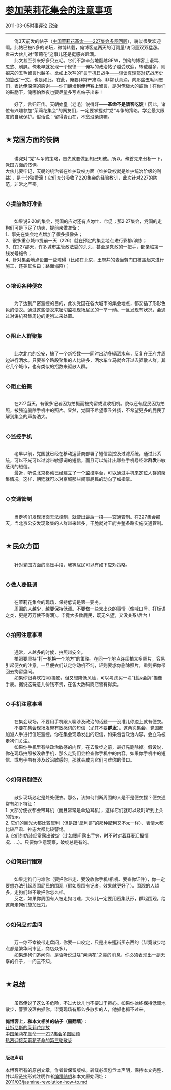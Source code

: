 <!DOCTYPE html>
<html xmlns="http://www.w3.org/1999/xhtml" xml:lang="zh-CN">
<head>
<meta http-equiv="Content-Type" content="text/html; charset=utf-8" />
<meta name="generator" content="Python script by program.think@gmail.com" />
<meta name="provider" content="program-think.blogspot.com" />
<link type="text/css" rel="stylesheet" href="../../css/program-think.css" />
<title>参加茉莉花集会的注意事项 - 编程随想的博客</title>
</head>
<body>
<div id="main" style="width:100%;">
<h1><a href="../../index.md" title="回到首页">参加茉莉花集会的注意事项</a></h1>
<div class="post-info"><span class="date-header">2011-03-05</span><a href="../../tags/E697B6E4BA8BE8AF84E8AEBA.md" class="tag">时事评论</a> <a href="../../tags/E694BFE6B2BB.md" class="tag">政治</a> </div>
<hr>
<div class="post">
&#12288;&#12288;俺3天前发的帖子（<a href="../../2011/03/jasmine-revolution-227-photo.md" target="_blank">中国茉莉花革命——227集会多图回顾</a>），貌似很受欢迎啊。此帖已被N多的论坛，微博转载，俺博客这两天的订阅量/访问量双双猛涨。看来大伙儿对“茉莉花”这事儿还是挺感兴趣滴。<br />&#12288;&#12288;此文甚至引来好多只五毛。它们不辞辛劳地翻越GFW，到俺的博客上谩骂、忽悠、刷屏。俺老早就发现一个规律——俺写的政治帖子越受欢迎，转载越多，则招来的五毛留言也越多。比如上次写的“<a href="../../2010/09/sino-japanese-war.md" target="_blank">关于抗日战争——谈谈真理部对抗战历史的篡改</a>”一文，也是如此。在此，俺要非常严肃滴、非常认真滴，向那些五毛同志们，表达俺深深的感谢——你们翻墙到俺博客上留言，是对俺极大的鼓励！在你们的鼓励下，俺哪怕熬夜也要尽量多写点帖子出来！<br /><br />&#12288;&#12288;好了，言归正传。天朝始皇（老毛）说得好——<b>革命不是请客吃饭</b>！因此，诸位有兴趣参加“茉莉花集会”的网友们，一定要掌握对“党”斗争的策略，学会最大限度的自我保护。俗话说：留得青山在，不愁没柴烧嘛。<!--program-think--><br /><br /><h2>★党国方面的伎俩</h2><br />&#12288;&#12288;讲究对“党”斗争的策略，首先就要做到知己知彼。所以，俺首先来分析一下，党国方面的伎俩。<br />大伙儿要牢记，天朝的统治者在维护政权方面（维护政权就是维护统治阶级的利益），是十分狡猾滴！它们充分吸收了220集会的经验教训，此次针对227的防范，非常之严密。<br /><br /><h3>◇提前做好准备</h3><br />&#12288;&#12288;如果说2·20的集会，党国的应对还有点匆忙、仓促；那2·27集会，党国的走狗们可是下足了功夫，提前来做准备：<br />1、事先在集会地点增加了很多摄像头；<br />2、很多重点城市提前一天（226）就在预定的集会地点进行彩排/演练；<br />3、在227那天，许多城市主管政法委的头头，甚至是党政的一把手，都亲临第一线发号施令；<br />4、针对集会地点设置一些障碍（比如在北京，王府井的麦当劳门口被围起来进行施工，还美其名曰：路面塌陷）；<br /><br /><h3>◇增设各种便衣</h3><br />&#12288;&#12288;为了达到严密监控的目的，此次党国在各大城市的集会地点，都安插了形形色色的便衣。通过这些便衣来密切监视现场屁民的一举一动。一旦发现有状况，会通过对讲机召集周边的走狗过来处置。<br /><br /><h3>◇阻止人群聚集</h3><br />&#12288;&#12288;此次北京的公安，搞了一个新招数——同时出动多辆洒水车，反复在王府井周边进行洒水。只要某个路段聚集的人比较多，洒水车立马就会开过去驱散人群。其它几个城市，也有类似的招数来驱散人群。<br /><br /><h3>◇阻止拍摄</h3><br />&#12288;&#12288;在227当天，有很多记者因为拍摄而被拘留或没收相机。貌似还有屁民因为拍照，被强迫删除手机中的照片。显然，党国不希望家丑外扬，不希望更多的屁民了解到集会的声势浩大。<br /><br /><h3>◇监控手机</h3><br />&#12288;&#12288;老早以前，党国就已经在移动运营商部署了短信监控及过滤系统。通过此系统，可以不光可以过滤带敏感词的短信，而且可以统计出哪些手机号经常<b>群发</b>带敏感词的短信。<br />&#12288;&#12288;最近，听说北京移动已经建立了一个监控平台，可以通过手机来定位人群的聚集情况。这样，朝廷就可以对京城那些闹事屁民的动向了如指掌。<br /><br /><h3>◇交通管制</h3><br />&#12288;&#12288;当走狗们发现场面无法控制，就使出最后一招——交通管制。在227集会那天，当北京公安发现聚集的人群越来越多，干脆就对王府井整条路实施交通管制。<br /><br /><h2>★民众方面</h2><br />&#12288;&#12288;针对党国方面的高压手段，我等屁民可以有如下应对策略。<br /><br /><h3>◇做人要低调</h3><br />&#12288;&#12288;在茉莉花集会的现场，保持低调是第一要务。<br />&#12288;&#12288;周围的人越少，越要保持低调。不要做一些太出众的事情（像喊口号、打标语之类，更是万万使不得滴）。毕竟大多数屁民，既无名望，又没关系/后台！<br /><br /><h3>◇拍照注意事项</h3><br />&#12288;&#12288;通常，人越多的时候，拍照越安全。<br />&#12288;&#12288;拍照要坚持“打一枪换一个地方”的策略。在同一个地点连续拍太多照片，容易引起便衣的注意。一旦便衣们认定你动机不纯，轻则要求你删除照片，重则把你带回去拘留盘问。<br />&#12288;&#12288;如果你很喜欢拍照/摄影，但又想降低风险，可以考虑买一块“钱运会牌”摄像手表。据说这玩意儿价钱不贵，在各大数码商店皆有得卖。<br /><br /><h3>◇手机注意事项</h3><br />&#12288;&#12288;在集会现场，不要用手机跟人聊涉及政治的话题——没准儿你边上就有便衣。<br />&#12288;&#12288;不要在集会现场发带有敏感词的短信（尤其不要<b>群发</b>）。这两次集会，党国都加派人手进行值班监控。你在集会现场发出的短信，如果包含政治内容，会立马被走狗们关注。<br />&#12288;&#12288;如果你手机里有啥政治敏感的内容，在去散步之前，最好先删除掉。假设说，你在现场拍照被没收手机，那么走狗们会检查你手机中的内容。如果你手机中的短信、或电子书有涉及政治敏感的，那就会成为它们刁难你的借口。<br /><br /><h3>◇如何识别便衣</h3><br />&#12288;&#12288;散步现场必定是处处便衣。那么，该如何判断周围的人是不是便衣捏？便衣通常有如下特征：<br />1. 大部分便衣都会带耳机（而且常常是单边耳机），这样它们就可以及时听到上头的指示。<br />2. 它们的目光大都比较犀利（但是跟“犀利哥”的那种犀利又不太一样）、表情大都比较严肃、神态大都比较警惕。<br />3. 它们的伪装经常露出破绽（比如腰间露出手铐，时不时对着耳麦汇报情况、...）。只要你注意观察，破绽总是有的。<br /><br /><h3>◇如何进行围观</h3><br />&#12288;&#12288;如果走狗们刁难你（要把你带走、要没收你手机/相机、要查你证件），你一定要想办法引起周围屁民的围观（假如周围有记者，效果就更好了）。围观的人越多，走狗们越不敢把你怎么样。<br />&#12288;&#12288;反之，如果你周围有人被走狗刁难，大伙儿一定要用密集队形，群起围观。给这帮走狗们施加压力。<br /><br /><h3>◇如何应对盘问</h3><br />&#12288;&#12288;万一你不幸被带走盘问，你要一口咬定，只是出来逛街买东西的（毕竟散步地点都是繁华闹市区，商店众多）。<br />&#12288;&#12288;如果走狗们追问你，是否听说过啥“茉莉花”之类的消息，你必须表现出一副无辜的样子，一问三不知。<br /><br /><h2>★总结</h2><br />&#12288;&#12288;虽然俺说了这么多危险，不过大伙儿也不要过于担心。如果你始终保持低调地散步，警察没理由抓你。毕竟现场有那么多散步的人，他抓也抓不过来。<br /><br /><b>俺博客上，和本文相关的帖子（需翻墙）</b>：<br /><a href="../../2011/02/jasmine-revolution-227-notice.md">让拆尼斯的茉莉花绽放</a><br /><a href="../../2011/03/jasmine-revolution-227-photo.md">中国茉莉花革命——227集会多图回顾</a><br /><a href="../../2011/03/jasmine-revolution-306-notice.md">热烈迎接茉莉花革命的第三轮散步</a><div class="blogger-post-footer">
</div>
<hr>
<div class="copyright">
<h4>版权声明</h4>
本博客所有的原创文章，作者皆保留版权。转载必须包含本声明，保持本文完整，并以超链接形式注明作者<a href="mailto:program.think@gmail.com">编程随想</a>和本文原始网址：<br>
<a href="2011/03/jasmine-revolution-how-to.md">2011/03/jasmine-revolution-how-to.md</a>
</div>
</div>
</body>
</html>
